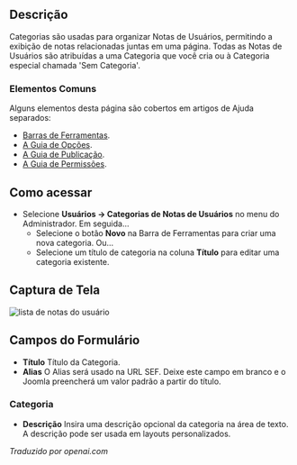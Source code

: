 <!-- Filename: Help4.x:User_Notes:_New_or_Edit_Category  / Display title: Notas do Usuário: Nova ou Editar Categoria -->

## Descrição

Categorias são usadas para organizar Notas de Usuários, permitindo a exibição de notas relacionadas juntas em uma página. Todas as Notas de Usuários são atribuídas a uma Categoria que você cria ou à Categoria especial chamada 'Sem Categoria'.

### Elementos Comuns

Alguns elementos desta página são cobertos em artigos de Ajuda separados:

* [Barras de Ferramentas](jdocmanual?article=help/common-elements/toolbars).
* [A Guia de Opções](jdocmanual?article=help/common-elements/edit-category-options).
* [A Guia de Publicação](jdocmanual?article=help/common-elements/edit-publishing).
* [A Guia de Permissões](jdocmanual?article=help/common-elements/edit-permissions).

## Como acessar

- Selecione **Usuários → Categorias de Notas de Usuários** no menu do Administrador. Em seguida...
  - Selecione o botão **Novo** na Barra de Ferramentas para criar uma nova categoria. Ou...
  - Selecione um título de categoria na coluna **Título** para editar uma categoria existente.

## Captura de Tela

![lista de notas do usuário](../../../ptbr/images/users/users-user-notes-edit-category.png)

## Campos do Formulário

- **Título** Título da Categoria.
- **Alias** O Alias será usado na URL SEF. Deixe este campo em branco e
  o Joomla preencherá um valor padrão a partir do título.

### Categoria

- **Descrição** Insira uma descrição opcional da categoria na área de texto.
  A descrição pode ser usada em layouts personalizados.

*Traduzido por openai.com*

